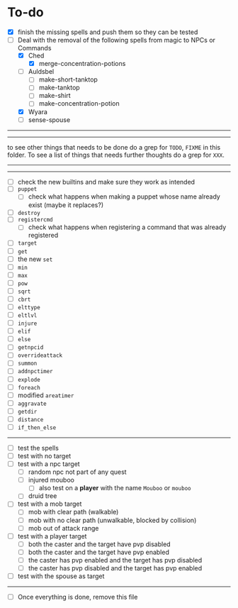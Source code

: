 # To-do
- [X] finish the missing spells and push them so they can be tested
- [ ] Deal with the removal of the following spells from magic to NPCs or Commands
   - [X] Ched
      - [X] merge-concentration-potions
   - [ ] Auldsbel
      - [ ] make-short-tanktop
      - [ ] make-tanktop
      - [ ] make-shirt
      - [ ] make-concentration-potion
   - [X] Wyara
   - [ ] sense-spouse

---
---
to see other things that needs to be done do a grep for `TODO`, `FIXME` in this folder.
To see a list of things that needs further thoughts do a grep for `XXX`.

---
---
- [ ] check the new builtins and make sure they work as intended
 - [ ] `puppet`
    - [ ] check what happens when making a puppet whose name already exist (maybe it replaces?)
 - [ ] `destroy`
 - [ ] `registercmd`
    - [ ] check what happens when registering a command that was already registered
 - [ ] `target`
 - [ ] `get`
 - [ ] the new `set`
 - [ ] `min`
 - [ ] `max`
 - [ ] `pow`
 - [ ] `sqrt`
 - [ ] `cbrt`
 - [ ] `elttype`
 - [ ] `eltlvl`
 - [ ] `injure`
 - [ ] `elif`
 - [ ] `else`
 - [ ] `getnpcid`
 - [ ] `overrideattack`
 - [ ] `summon`
 - [ ] `addnpctimer`
 - [ ] `explode`
 - [ ] `foreach`
 - [ ] modified `areatimer`
 - [ ] `aggravate`
 - [ ] `getdir`
 - [ ] `distance`
 - [ ] `if_then_else`

---
- [ ] test the spells
 - [ ] test with no target
 - [ ] test with a npc target
    - [ ] random npc not part of any quest
    - [ ] injured mouboo
       - [ ] also test on a **player** with the name `Mouboo` or `mouboo`
    - [ ] druid tree
 - [ ] test with a mob target
    - [ ] mob with clear path (walkable)
    - [ ] mob with no clear path (unwalkable, blocked by collision)
    - [ ] mob out of attack range
 - [ ] test with a player target
    - [ ] both the caster and the target have pvp disabled
    - [ ] both the caster and the target have pvp enabled
    - [ ] the caster has pvp enabled and the target has pvp disabled
    - [ ] the caster has pvp disabled and the target has pvp enabled
 - [ ] test with the spouse as target

---
- [ ] Once everything is done, remove this file
